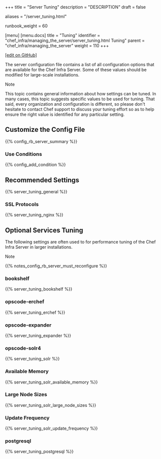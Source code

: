 +++
title = "Server Tuning"
description = "DESCRIPTION"
draft = false

aliases = "/server_tuning.html"

runbook_weight = 60

[menu]
  [menu.docs]
    title = "Tuning"
    identifier = "chef_infra/managing_the_server/server_tuning.html Tuning"
    parent = "chef_infra/managing_the_server"
    weight = 110
+++    

[\[edit on
GitHub\]](https://github.com/chef/chef-web-docs/blob/master/chef_master/source/server_tuning.rst)

The server configuration file contains a list of all configuration
options that are available for the Chef Infra Server. Some of these
values should be modified for large-scale installations.

<div class="note" markdown="1">

<div class="admonition-title" markdown="1">

Note

</div>

This topic contains general information about how settings can be tuned.
In many cases, this topic suggests specific values to be used for
tuning. That said, every organization and configuration is different, so
please don't hesitate to contact Chef support to discuss your tuning
effort so as to help ensure the right value is identified for any
particular setting.

</div>


## Customize the Config File

{{% config_rb_server_summary %}}


### Use Conditions

{{% config_add_condition %}}


## Recommended Settings

{{% server_tuning_general %}}


### SSL Protocols

{{% server_tuning_nginx %}}


## Optional Services Tuning

The following settings are often used to for performance tuning of the
Chef Infra Server in larger installations.

<div class="note" markdown="1">

<div class="admonition-title" markdown="1">

Note

</div>

{{% notes_config_rb_server_must_reconfigure %}}

</div>


### bookshelf

{{% server_tuning_bookshelf %}}


### opscode-erchef

{{% server_tuning_erchef %}}


### opscode-expander

{{% server_tuning_expander %}}


### opscode-solr4

{{% server_tuning_solr %}}

### Available Memory

{{% server_tuning_solr_available_memory %}}

### Large Node Sizes

{{% server_tuning_solr_large_node_sizes %}}

### Update Frequency

{{% server_tuning_solr_update_frequency %}}


### postgresql

{{% server_tuning_postgresql %}}
